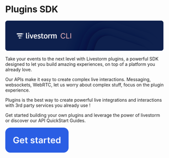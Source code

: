 
# Plugins SDK
<img src="https://raw.githubusercontent.com/livestorm/livestorm-plugin-cli/master/src/assets/cli-header.png" width="500px">

Take your events to the next level with Livestorm plugins, a powerful SDK designed to let you build amazing experiences, on top of a platform you already love.

Our APIs make it easy to create complex live interactions. Messaging, websockets, WebRTC, let us worry about complex stuff, focus on the plugin experience.

Plugins is the best way to create powerful live integrations and interactions with 3rd party services you already use !

Get started building your own plugins and leverage the power of livestorm or discover our API QuickStart Guides.

[<img src="https://raw.githubusercontent.com/livestorm/livestorm-plugin-cli/master/src/assets/docs-link.png" width="200px">](https://developers.livestorm.co/docs/getting-started-with-plugins-sdk/)

